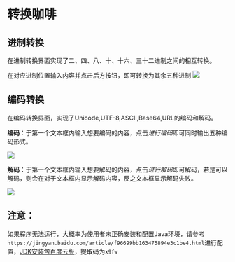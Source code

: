 # 转换咖啡
## 进制转换
在进制转换界面实现了二、四、八、十、十六、三十二进制之间的相互转换。

在对应进制位置输入内容并点击后方按钮，即可转换为其余五种进制
![](http://m.qpic.cn/psc?/V128qQJn2nGVoZ/6Q9GUvwNirBpvfZFfWE*4IDRBy0qFL.iziUv*GZdptrrobVLqPB377DMgwO5L228PVDXaeRjYkwSqo6SCUe.Sw!!/b&bo=AwK4AQAAAAADB5o!&rf=viewer_4)

## 编码转换
在编码转换界面，实现了Unicode,UTF-8,ASCII,Base64,URL的编码和解码。

**编码**：于第一个文本框内输入想要编码的内容，点击*进行编码*即可同时输出五种编码形式。

![](http://m.qpic.cn/psc?/V128qQJn2nGVoZ/ubiEST8aMMlZjEEUGVmWIouXic4mUqiliv*DjqGvctELpUYv32*XcqQjws3*Fo83vs3Rn3UNeI2hoj5IMrAw7tS1jZhXOc5OHg*HZZad4KA!/b&bo=AwK4AQAAAAADF4o!&rf=viewer_4)

**解码**：于第一个文本框内输入想要解码的内容，点击*进行解码*即可解码，若是可以解码，则会在对于文本框内显示解码内容，反之文本框显示解码失败。

![](http://m.qpic.cn/psc?/V128qQJn2nGVoZ/ubiEST8aMMlZjEEUGVmWIhcJgaQbucWYmkma7DtwFk3l3H62Z2e2oS*Qmiw.46fC3FiKCBUhpavZCyc32TbJ2r.48PZ8TXSQw*Qr*cEspOA!/b&bo=AwK4AQAAAAADF4o!&rf=viewer_4)

## 注意：
如果程序无法运行，大概率为使用者未正确安装和配置Java环境，请参考`https://jingyan.baidu.com/article/f96699bb163475894e3c1be4.html`进行配置，[JDK安装包百度云版](https://pan.baidu.com/s/1amern3pbdX-ZEWlRLTL2_Q)，提取码为`x9fw`
